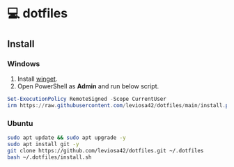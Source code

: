 # 💻 dotfiles

## Install

### Windows

1. Install [winget].
2. Open PowerShell as **Admin** and run below script.

```powershell
Set-ExecutionPolicy RemoteSigned -Scope CurrentUser
irm https://raw.githubusercontent.com/leviosa42/dotfiles/main/install.ps1 | iex
```

### Ubuntu

```sh
sudo apt update && sudo apt upgrade -y
sudo apt install git -y
git clone https://github.com/leviosa42/dotfiles.git ~/.dotfiles
bash ~/.dotfiles/install.sh
```
[winget]: https://apps.microsoft.com/detail/9NBLGGH4NNS1?hl=ja-jp&gl=JP
